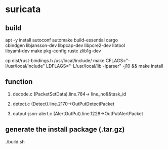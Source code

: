 # suricata

## build
apt -y install autoconf automake build-essential cargo \
    cbindgen libjansson-dev libpcap-dev libpcre2-dev libtool \
    libyaml-dev make pkg-config rustc zlib1g-dev
    
cp dist/rust-bindings.h /usr/local/include/
make CFLAGS="-I/usr/local/include" LDFLAGS="-L/usr/local/lib -lparser" -j10 && make install

## function
1. decode.c (PacketSetData).line.784-> line_no&&task_id

2. detect.c (Detect).line.2170->OutPutDetectPacket

3. output-json-alert.c (AlertOutPut).line.1228->OutPutAlertPacket

## generate the install package (.tar.gz)
./build.sh